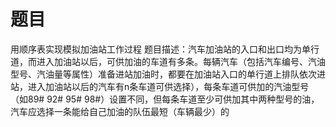 # 题目
用顺序表实现模拟加油站工作过程
题目描述：汽车加油站的入口和出口均为单行道，而进入加油站以后，可供加油的车道有多条。每辆汽车（包括汽车编号、汽油型号、汽油量等属性）准备进站加油时，都要在加油站入口的单行道上排队依次进站，进入加油站以后的汽车有n条车道可供选择），每条车道可供加的汽油型号（如89# 92# 95# 98#）设置不同，但每条车道至少可供加其中两种型号的油，汽车应选择一条能给自己加油的队伍最短（车辆最少）的
